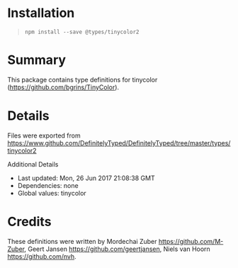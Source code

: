 # Installation
> `npm install --save @types/tinycolor2`

# Summary
This package contains type definitions for tinycolor (https://github.com/bgrins/TinyColor).

# Details
Files were exported from https://www.github.com/DefinitelyTyped/DefinitelyTyped/tree/master/types/tinycolor2

Additional Details
 * Last updated: Mon, 26 Jun 2017 21:08:38 GMT
 * Dependencies: none
 * Global values: tinycolor

# Credits
These definitions were written by Mordechai Zuber <https://github.com/M-Zuber>, Geert Jansen <https://github.com/geertjansen>, Niels van Hoorn <https://github.com/nvh>.
